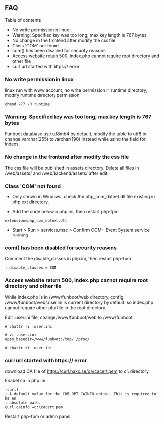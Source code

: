 FAQ
-------

Table of contents

- No write permission in linux
- Warning: Specified key was too long; max key length is 767 bytes
- No change in the frontend after modify the css file
- Class 'COM' not found
- com() has been disabled for security reasons
- Access website return 500, index.php cannot require root directory and other file
- curl url started with https:// error

### No write permission in linux

linux run with www account, no write permission in runtime directory, modify runtime directory permission

```
chmod 777 -R runtime
```


### Warning: Specified key was too long; max key length is 767 bytes

Funboot database use utf8mb4 by default, modify the table to utf8 or change varchar(255) to varchar(190) instead while using the field for indexs.


### No change in the frontend after modify the css file

The css file will be published in assets directory. Delete all files in /web/assets/ and /web/backend/assets/ after edit.


### Class 'COM' not found

- Only shown in Windows, check the php_com_dotnet.dll file existing in php ext directory.

- Add the code below in php.ini, then restart php-fpm

```
extension=php_com_dotnet.dll
```

- Start > Run > services.msc > Confirm COM+ Event System service running

### com() has been disabled for security reasons

Comment the disable_classes in php.ini, then restart php-fpm

```
; disable_classes = COM
```


### Access website return 500, index.php cannot require root directory and other file

While index.php is in /www/funboot/web directory, config /www/funboot/web/.user.ini is current directory by default. so index.php cannot require other php file in the root directory. 

Edit .user.ini file, change /www/funboot/web to /www/funboot

```
# chattr -i .user.ini

# vi .user.ini
open_basedir=/www/funboot:/tmp/:/proc/

# chattr +i .user.ini
```

### curl url started with https:// error

download CA file of https://curl.haxx.se/ca/cacert.pem to c:\ directory

Enabel ca in php.ini 

```
[curl]
; A default value for the CURLOPT_CAINFO option. This is required to be an
; absolute path.
curl.cainfo =c:\cacert.pem
```

Restart php-fpm or admin panel.
